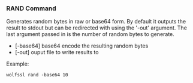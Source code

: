 ### RAND Command
Generates random bytes in raw or base64 form. By default it outputs the result to stdout but can be redirected with using the '-out' argument. The last argument passed in is the number of random bytes to generate.

- [-base64] base64 encode the resulting random bytes
- [-out] ouput file to write results to

Example:

```
wolfssl rand -base64 10
```
